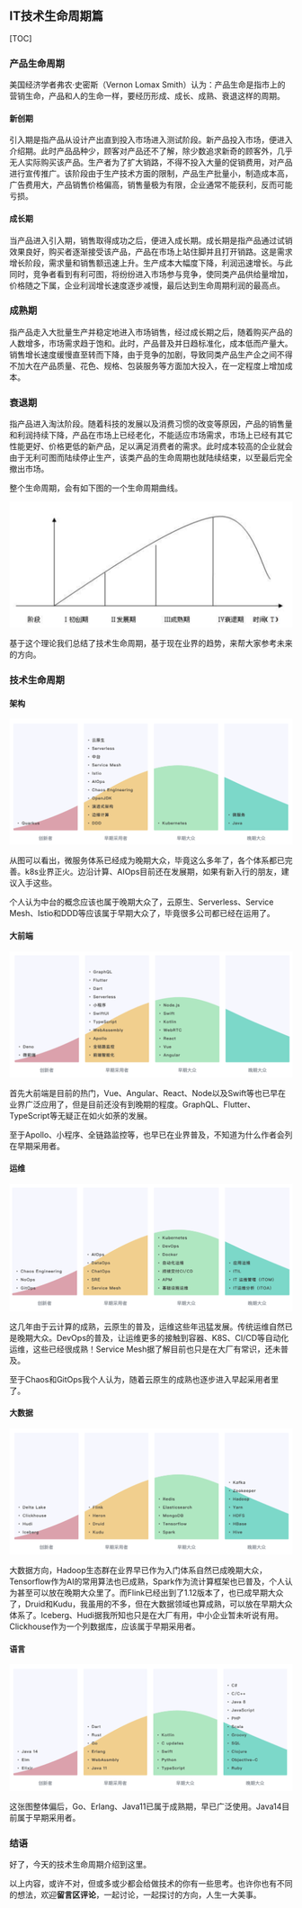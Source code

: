 ## IT技术生命周期篇

[TOC]

### 产品生命周期

美国经济学者弗农·史密斯（Vernon Lomax Smith）认为：产品生命是指市上的营销生命，产品和人的生命一样，要经历形成、成长、成熟、衰退这样的周期。

#### 新创期

引入期是指产品从设计产出直到投入市场进入测试阶段。新产品投入市场，便进入介绍期。此时产品品种少，顾客对产品还不了解，除少数追求新奇的顾客外，几乎无人实际购买该产品。生产者为了扩大销路，不得不投入大量的促销费用，对产品进行宣传推广。该阶段由于生产技术方面的限制，产品生产批量小，制造成本高，广告费用大，产品销售价格偏高，销售量极为有限，企业通常不能获利，反而可能亏损。

#### 成长期

当产品进入引入期，销售取得成功之后，便进入成长期。成长期是指产品通过试销效果良好，购买者逐渐接受该产品，产品在市场上站住脚并且打开销路。这是需求增长阶段，需求量和销售额迅速上升。生产成本大幅度下降，利润迅速增长。与此同时，竞争者看到有利可图，将纷纷进入市场参与竞争，使同类产品供给量增加，价格随之下属，企业利润增长速度逐步减慢，最后达到生命周期利润的最高点。

### 成熟期

指产品走入大批量生产并稳定地进入市场销售，经过成长期之后，随着购买产品的人数增多，市场需求趋于饱和。此时，产品普及并日趋标准化，成本低而产量大。销售增长速度缓慢直至转而下降，由于竞争的加剧，导致同类产品生产企之间不得不加大在产品质量、花色、规格、包装服务等方面加大投入，在一定程度上增加成本。

### 衰退期

指产品进入淘汰阶段。随着科技的发展以及消费习惯的改变等原因，产品的销售量和利润持续下降，产品在市场上已经老化，不能适应市场需求，市场上已经有其它性能更好、价格更低的新产品，足以满足消费者的需求。此时成本较高的企业就会由于无利可图而陆续停止生产，该类产品的生命周期也就陆续结束，以至最后完全撤出市场。

整个生命周期，会有如下图的一个生命周期曲线。



![image-20210326002534997](imgs/image-20210326002534997.png)



基于这个理论我们总结了技术生命周期，基于现在业界的趋势，来帮大家参考未来的方向。

### 技术生命周期

#### 架构

![image-20210326002640894](imgs/image-20210326002640894.png)

从图可以看出，微服务体系已经成为晚期大众，毕竟这么多年了，各个体系都已完善。k8s业界正火。边沿计算、AIOps目前还在发展期，如果有新入行的朋友，建议入手这些。

个人认为中台的概念应该也属于晚期大众了，云原生、Serverless、Service Mesh、Istio和DDD等应该属于早期大众了，毕竟很多公司都已经在运用了。

#### 大前端

![image-20210326003148110](imgs/image-20210326003148110.png)

首先大前端是目前的热门，Vue、Angular、React、Node以及Swift等也已早在业界广泛应用了，但是目前还没有到晚期的程度。GraphQL、Flutter、TypeScript等无疑正在如火如荼的发展。

至于Apollo、小程序、全链路监控等，也早已在业界普及，不知道为什么作者会列在早期采用者。

#### 运维

![image-20210326003536867](imgs/image-20210326003536867.png)

这几年由于云计算的成熟，云原生的普及，运维这些年迅猛发展。传统运维自然已是晚期大众。DevOps的普及，让运维更多的接触到容器、K8S、CI/CD等自动化运维，这些已经很成熟！Service Mesh据了解目前也只是在大厂有常识，还未普及。

至于Chaos和GitOps我个人认为，随着云原生的成熟也逐步进入早起采用者里了。

#### 大数据

![image-20210326004030652](imgs/image-20210326004030652.png)

大数据方向，Hadoop生态群在业界早已作为入门体系自然已成晚期大众，Tensorflow作为AI的常用算法也已成熟，Spark作为流计算框架也已普及，个人认为甚至可以放在晚期大众里了。而Flink已经出到了1.12版本了，也已成早期大众了，Druid和Kudu，我虽用的不多，但在大数据领域也算成熟，可以放在早期大众体系了。Iceberg、Hudi据我所知也只是在大厂有用，中小企业暂未听说有用。Clickhouse作为一个列数据库，应该属于早期采用者。

#### 语言

![image-20210326004559660](imgs/image-20210326004559660.png)

这张图整体偏后，Go、Erlang、Java11已属于成熟期，早已广泛使用。Java14目前属于早期采用者。



### 结语

好了，今天的技术生命周期介绍到这里。

以上内容，或许不对，但或多或少都会给做技术的你有一些思考。也许你也有不同的想法，欢迎**留言区评论**，一起讨论，一起探讨的方向，人生一大美事。

